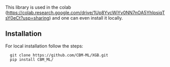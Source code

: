 This library is used in the colab (https://colab.research.google.com/drive/1Up8YvcWiYv0NN7nOA5YhlpsiqTsY0eCt?usp=sharing) and one can even install it locally.
## Installation
For local installation follow the steps:


      git clone https://github.com/CBM-ML/XGB.git
      pip install CBM_ML/
